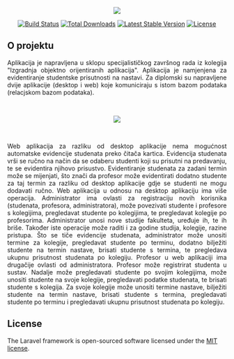 <p align="center"><img src="https://laravel.com/assets/img/components/logo-laravel.svg"></p>

<p align="center">
<a href="https://travis-ci.org/laravel/framework"><img src="https://travis-ci.org/laravel/framework.svg" alt="Build Status"></a>
<a href="https://packagist.org/packages/laravel/framework"><img src="https://poser.pugx.org/laravel/framework/d/total.svg" alt="Total Downloads"></a>
<a href="https://packagist.org/packages/laravel/framework"><img src="https://poser.pugx.org/laravel/framework/v/stable.svg" alt="Latest Stable Version"></a>
<a href="https://packagist.org/packages/laravel/framework"><img src="https://poser.pugx.org/laravel/framework/license.svg" alt="License"></a>
</p>

## O projektu

<p align="justify">
Aplikacija je napravljena u sklopu specijalističkog završnog rada iz kolegija "Izgradnja objektno orijentiranih aplikacija". Aplikacija je namjenjena za evidentiranje studentske prisutnosti na nastavi. Za diplomski su napravljene dvije aplikacije (desktop i web) koje komuniciraju s istom bazom podataka (relacjskom bazom podataka).</p>

<br/>

<p align="center"><img src="../../blob/master/public/picture/arhitektura.jpg"></p>

<br/>
<p align="justify"> Web aplikacija za razliku od desktop aplikacije nema mogućnost automatske evidencije studenata preko čitača kartica. Evidencija studenata vrši se ručno na način da se odaberu studenti koji su prisutni na predavanju, te se evidentira njihovo prisustvo. Evidentiranje studenata za zadani termin može se mijenjati, što znači da profesor može evidentirati dodatno studente za taj termin za razliku od desktop aplikacije gdje se studenti ne mogu dodavati ručno. Web aplikacija u odnosu na desktop aplikaciju ima više operacija. Administrator ima ovlasti za registraciju novih korisnika (studenata, profesora, administratora), može povezivati studente i profesore s kolegijima, pregledavat studente po kolegijima, te pregledavat kolegije po profesorima. Administrator unosi nove studije fakulteta, uređuje ih, te ih briše. Također iste operacije može raditi i za godine studija, kolegije, razine pristupa. Što se tiče evidencije studenata, administrator može unositi termine za kolegije, pregledavat studente po terminu, dodatno bilježiti studente na termin nastave, brisati studente s termina, te pregledava ukupnu prisutnost studenata po kolegiju.
Profesor u web aplikaciji ima drugačije ovlasti od administratora. Profesor može registrirat studenta u sustav. Nadalje može pregledavati studente po svojim kolegijima, može unositi studente na svoje kolegije, pregledavati podatke studenata, te brisati studente s kolegija. Za svoje kolegije može unositi termine nastave, bilježiti studente na termin nastave, brisati studente s termina, pregledavati studente po terminu i pregledavati ukupnu prisutnost studenata po kolegiju.</p>


## License

The Laravel framework is open-sourced software licensed under the [MIT license](http://opensource.org/licenses/MIT).
